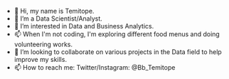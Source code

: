 - 👋 Hi, my name is Temitope.
- 👀 I’m a Data Scientist/Analyst.
- 🌱 I’m interested in Data and Business Analytics.
- 📫 When I'm not coding, I'm exploring different food menus and doing volunteering works.
- 💞️ I’m looking to collaborate on various projects in the Data field to help improve my skills.
- 📫 How to reach me: Twitter/Instagram: @Bb_Temitope

<!---
IamTemitope/IamTemitope is a ✨ special ✨ repository because its `README.md` (this file) appears on your GitHub profile.
You can click the Preview link to take a look at your changes.
--->
